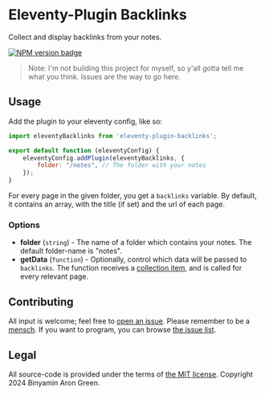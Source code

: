 # Eleventy-Plugin Backlinks

Collect and display backlinks from your notes.

[![NPM version badge](https://badgen.net/npm/v/eleventy-plugin-backlinks)](https://www.npmjs.com/package/eleventy-plugin-backlinks)

> Note: I'm not building this project for myself, so y'all gotta tell me what
> you think. Issues are the way to go here.

## Usage

Add the plugin to your eleventy config, like so:

```js
import eleventyBacklinks from 'eleventy-plugin-backlinks';

export default function (eleventyConfig) {
	eleventyConfig.addPlugin(eleventyBacklinks, {
		folder: "/notes", // The folder with your notes
	});
}
```

For every page in the given folder, you get a `backlinks` variable. By default,
it contains an array, with the title (if set) and the url of each page.

### Options

- **folder** (`string`) - The name of a folder which contains your notes. The
  default folder-name is "notes".
- **getData** (`function`) - Optionally, control which data will be passed to
  `backlinks`. The function receives a
  [collection item](https://www.11ty.dev/docs/collections/#collection-item-data-structure),
  and is called for every relevant page.

## Contributing

All input is welcome; feel free to
[open an issue](https://github.com/binyamin/eleventy-plugin-backlinks/issues/new).
Please remember to be a
[mensch](https://www.merriam-webster.com/dictionary/mensch). If you want to
program, you can browse
[the issue list](https://github.com/binyamin/eleventy-plugin-backlinks/issues).

## Legal

All source-code is provided under the terms of
[the MIT license](https://github.com/binyamin/eleventy-plugin-backlinks/blob/main/LICENSE).
Copyright 2024 Binyamin Aron Green.
